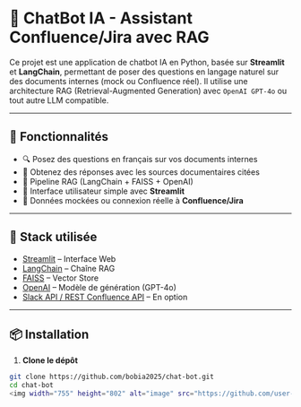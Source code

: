 # 🤖 ChatBot IA - Assistant Confluence/Jira avec RAG

Ce projet est une application de chatbot IA en Python, basée sur **Streamlit** et **LangChain**, permettant de poser des questions en langage naturel sur des documents internes (mock ou Confluence réel). Il utilise une architecture RAG (Retrieval-Augmented Generation) avec `OpenAI GPT-4o` ou tout autre LLM compatible.

---

## 🚀 Fonctionnalités

- 🔍 Posez des questions en français sur vos documents internes
- 📄 Obtenez des réponses avec les sources documentaires citées
- 🧠 Pipeline RAG (LangChain + FAISS + OpenAI)
- 💬 Interface utilisateur simple avec **Streamlit**
- 🧪 Données mockées ou connexion réelle à **Confluence/Jira**

---

## 🧰 Stack utilisée

- [Streamlit](https://streamlit.io/) – Interface Web
- [LangChain](https://www.langchain.com/) – Chaîne RAG
- [FAISS](https://github.com/facebookresearch/faiss) – Vector Store
- [OpenAI](https://platform.openai.com/) – Modèle de génération (GPT-4o)
- [Slack API / REST Confluence API](https://developer.atlassian.com/) – En option

---

## 📦 Installation

1. **Clone le dépôt**

```bash
git clone https://github.com/bobia2025/chat-bot.git
cd chat-bot
<img width="755" height="802" alt="image" src="https://github.com/user-attachments/assets/40798551-d32e-4bcd-b6da-545bf1ae0f2d" />

